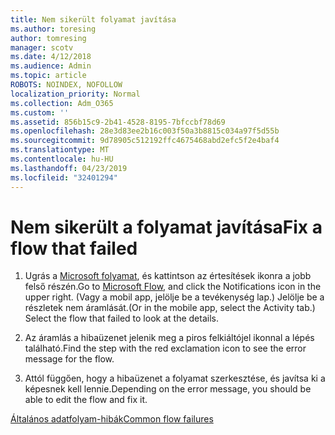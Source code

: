 ```yaml
---
title: Nem sikerült folyamat javítása
ms.author: toresing
author: tomresing
manager: scotv
ms.date: 4/12/2018
ms.audience: Admin
ms.topic: article
ROBOTS: NOINDEX, NOFOLLOW
localization_priority: Normal
ms.collection: Adm_O365
ms.custom: ''
ms.assetid: 856b15c9-2b41-4528-8195-7bfccbf78d69
ms.openlocfilehash: 28e3d83ee2b16c003f50a3b8815c034a97f5d55b
ms.sourcegitcommit: 9d78905c512192ffc4675468abd2efc5f2e4baf4
ms.translationtype: MT
ms.contentlocale: hu-HU
ms.lasthandoff: 04/23/2019
ms.locfileid: "32401294"
---
```

# <a name="fix-a-flow-that-failed"></a><span data-ttu-id="2108d-102">Nem sikerült a folyamat javítása</span><span class="sxs-lookup"><span data-stu-id="2108d-102">Fix a flow that failed</span></span>

1. <span data-ttu-id="2108d-103">Ugrás a [Microsoft folyamat](https://flow.microsoft.com/), és kattintson az értesítések ikonra a jobb felső részén.</span><span class="sxs-lookup"><span data-stu-id="2108d-103">Go to [Microsoft Flow](https://flow.microsoft.com/), and click the Notifications icon in the upper right.</span></span> <span data-ttu-id="2108d-104">(Vagy a mobil app, jelölje be a tevékenység lap.) Jelölje be a részletek nem áramlását.</span><span class="sxs-lookup"><span data-stu-id="2108d-104">(Or in the mobile app, select the Activity tab.) Select the flow that failed to look at the details.</span></span>
    
2. <span data-ttu-id="2108d-105">Az áramlás a hibaüzenet jelenik meg a piros felkiáltójel ikonnal a lépés található.</span><span class="sxs-lookup"><span data-stu-id="2108d-105">Find the step with the red exclamation icon to see the error message for the flow.</span></span>
    
3. <span data-ttu-id="2108d-106">Attól függően, hogy a hibaüzenet a folyamat szerkesztése, és javítsa ki a képesnek kell lennie.</span><span class="sxs-lookup"><span data-stu-id="2108d-106">Depending on the error message, you should be able to edit the flow and fix it.</span></span> 
    
[<span data-ttu-id="2108d-107">Általános adatfolyam-hibák</span><span class="sxs-lookup"><span data-stu-id="2108d-107">Common flow failures</span></span>](https://go.microsoft.com/fwlink/?linkid=872110)
  

